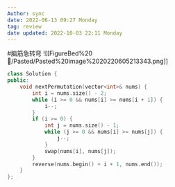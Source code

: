 ```yaml
---
Author: sync
date: 2022-06-13 09:27 Monday
tag: review
date updated: 2022-10-03 22:11 Monday
---
```


#脑筋急转弯
![[FigureBed%20🌄/Pasted/Pasted%20image%2020220605213343.png]]

```cpp
class Solution {
public:
    void nextPermutation(vector<int>& nums) {
        int i = nums.size() - 2;
        while (i >= 0 && nums[i] >= nums[i + 1]) {
            i--;
        }
        if (i >= 0) {
            int j = nums.size() - 1;
            while (j >= 0 && nums[i] >= nums[j]) {
                j--;
            }
            swap(nums[i], nums[j]);
        }
        reverse(nums.begin() + i + 1, nums.end());
    }
};

```
